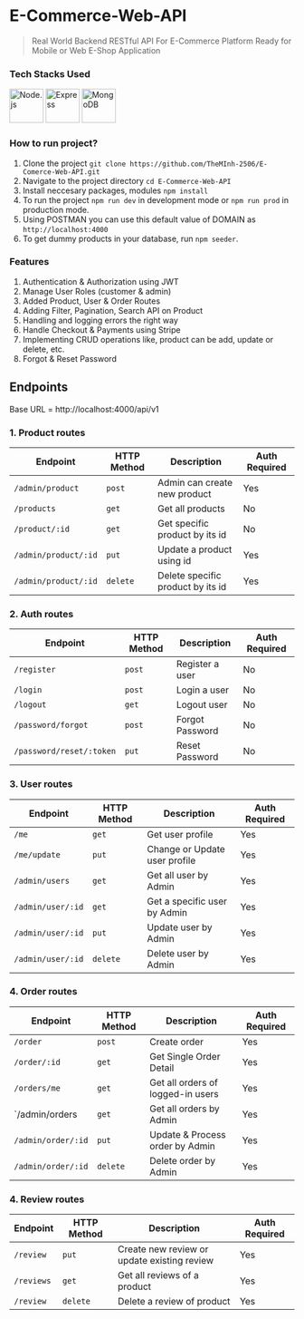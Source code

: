 # E-Commerce-Web-API
>Real World Backend RESTful API For E-Commerce Platform Ready for Mobile or Web E-Shop Application

### Tech Stacks Used
<a href="https://nodejs.org/" title="Node.js"><img src="https://github.com/get-icon/geticon/raw/master/icons/nodejs-icon.svg" alt="Node.js" width="60px" height="60px"></a>
<a href="https://expressjs.com/" title="Express"><img src="https://github.com/get-icon/geticon/raw/master/icons/express.svg" alt="Express" width="60px" height="60px"></a>
<a href="https://www.mongodb.org/" title="MongoDB"><img src="https://github.com/get-icon/geticon/raw/master/icons/mongodb-icon.svg" alt="MongoDB" width="60px" height="60px"></a>

### How to run project?

1. Clone the project `git clone https://github.com/TheMInh-2506/E-Comerce-Web-API.git`
2. Navigate to the project directory `cd E-Commerce-Web-API`
3. Install neccesary packages, modules `npm install`
4. To run the project `npm run dev` in development mode or `npm run prod` in production mode.
5. Using POSTMAN you can use this default value of DOMAIN as `http://localhost:4000`
6. To get dummy products in your database, run `npm seeder`.


### Features
1. Authentication & Authorization using JWT
2. Manage User Roles (customer & admin)
3. Added Product, User & Order Routes
4. Adding Filter, Pagination, Search API on Product
5. Handling and logging errors the right way
6. Handle Checkout & Payments using Stripe
7. Implementing CRUD operations like, product can be add, update or delete, etc.
8. Forgot & Reset Password

## Endpoints
Base URL = http://localhost:4000/api/v1

### 1. Product routes

|Endpoint |HTTP Method | Description | Auth Required |
| --- | --- | --- | --- |
| `/admin/product` |`post` |Admin can create new product | Yes |
| `/products` | `get` | Get all products | No|
| `/product/:id` |`get` | Get specific product by its id | No |
| `/admin/product/:id` |`put` | Update a product using id | Yes |
| `/admin/product/:id` |`delete` | Delete specific product by its id | Yes |

### 2. Auth routes

|Endpoint |HTTP Method | Description | Auth Required |
| --- | --- | --- | --- |
| `/register` |`post` |Register a user | No |
| `/login` |`post` |Login a user | No |
| `/logout` |`get` |Logout user | No |
| `/password/forgot` |`post` |Forgot Password | No |
| `/password/reset/:token` |`put` |Reset Password | No |

### 3. User routes

|Endpoint |HTTP Method | Description | Auth Required |
| --- | --- | --- | --- |
| `/me` |`get` |Get user profile | Yes |
| `/me/update` |`put` |Change or Update user profile | Yes |
| `/admin/users` |`get` |Get all user by Admin | Yes |
| `/admin/user/:id` |`get` |Get a specific user by Admin | Yes |
| `/admin/user/:id` |`put` |Update user by Admin | Yes |
| `/admin/user/:id` |`delete` |Delete user by Admin | Yes |

### 4. Order routes

|Endpoint |HTTP Method | Description | Auth Required |
| --- | --- | --- | --- |
| `/order` |`post` |Create order | Yes |
| `/order/:id` |`get` |Get Single Order Detail | Yes |
| `/orders/me` |`get` |Get all orders of logged-in users | Yes |
| `/admin/orders |`get` |Get all orders by Admin | Yes |
| `/admin/order/:id` |`put` |Update & Process order by Admin | Yes |
| `/admin/order/:id` |`delete` |Delete order by Admin | Yes |


### 4. Review routes

|Endpoint |HTTP Method | Description | Auth Required |
| --- | --- | --- | --- |
| `/review` |`put` |Create new review or update existing review | Yes |
| `/reviews` |`get` |Get all reviews of a product | Yes |
| `/review` |`delete` |Delete a review of product | Yes |
